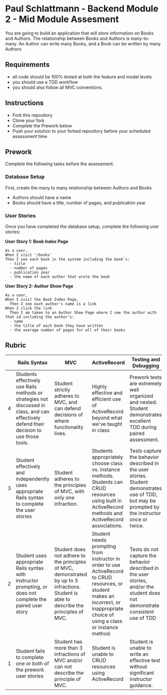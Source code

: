 # Paul Schlattmann - Backend Module 2 - Mid Module Assesment

You are going to build an application that will store information on Books and Authors. The relationship between Books and Authors is many-to-many. An Author can write many Books, and a Book can be written by many Authors

## Requirements

* all code should be 100% tested at both the feature and model levels
* you should use a TDD workflow
* you should also follow all MVC conventions.

## Instructions

* Fork this repository
* Clone your fork
* Complete the Prework below
* Push your solution to your forked repository before your scheduled assessment time

## Prework

Complete the following tasks before the assessment.

### Database Setup

First, create the many to many relationship between Authors and Books
  * Authors should have a name
  * Books should have a title, number of pages, and publication year

### User Stories

Once you have completed the database setup, complete the following user stories:

**User Story 1: Book Index Page**
```
As a user,
When I visit '/books'
Then I see each book in the system including the book's:
  - title
  - number of pages
  - publication year
  - the name of each author that wrote the book
```

**User Story 2: Author Show Page**
```
As a user,
When I visit the Book Index Page,
  Then I see each author's name is a link
When I click the link
  Then I am taken to an Author Show Page where I see the author with that id including the author's:
  - name
  - the title of each book they have written
  - the average number of pages for all of their books
```

## Rubric

| | Rails Syntax | MVC | ActiveRecord | Testing and Debugging |
| -- | -- | -- | -- | -- |
| 4 | Students effectively use Rails methods or strategies not discussed in class, and can effectively defend their decision to use those tools. | Student strictly adheres to MVC, and can defend decisions of where functionality lives. | Highly effective and efficient use of ActiveRecord beyond what we've taught in class | Prework tests are extremely well organized and nested. Student demonstrates excellent TDD during paired assessment. |
| 3 | Student effectively and independently uses appropriate Rails syntax to complete the user stories | Student adheres to the principles of MVC, with only one infraction. | Students appropriately choose class vs. instance methods. Students can CRUD resources using built in ActiveRecord methods and ActiveRecord associations. | Tests capture the behavior described in the user stories. Student demonstrates use of TDD, but may be prompted by the instructor once or twice. |
| 2 | Student uses appropriate Rails syntax with instructor prompting, or does not complete the paired user story | Student does not adhere to the principles of MVC, demonstrated by up to 3 infractions. Student is able to describe the principles of MVC. | Student needs  prompting from instructor in order to use ActiveRecord to CRUD resources, or student makes an incorrect, or inappropriate choice of using a class or instance method. | Tests do not capture the behavior described in the user stories, and/or the student does not demonstrate consistent use of TDD |
| 1 | Student fails to complete one or both of the prework user stories | Student has more than 3 infractions of MVC and/or can not describe the principle of MVC. | Student is unable to CRUD resources using ActiveRecord | Student is unable to write an effective test without significant instructor guidance. |
